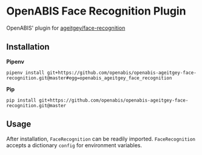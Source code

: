 # OpenABIS Face Recognition Plugin

OpenABIS' plugin for [ageitgey/face-recognition](https://github.com/ageitgey/face_recognition)

## Installation

**Pipenv**
```
pipenv install git+https://github.com/openabis/openabis-ageitgey-face-recognition.git@master#egg=openabis_ageitgey_face_recognition
```

**Pip**
```
pip install git+https://github.com/openabis/openabis-ageitgey-face-recognition.git@master
```

## Usage
After installation, `FaceRecognition` can be readily imported.
`FaceRecognition` accepts a dictionary `config` for environment variables.
